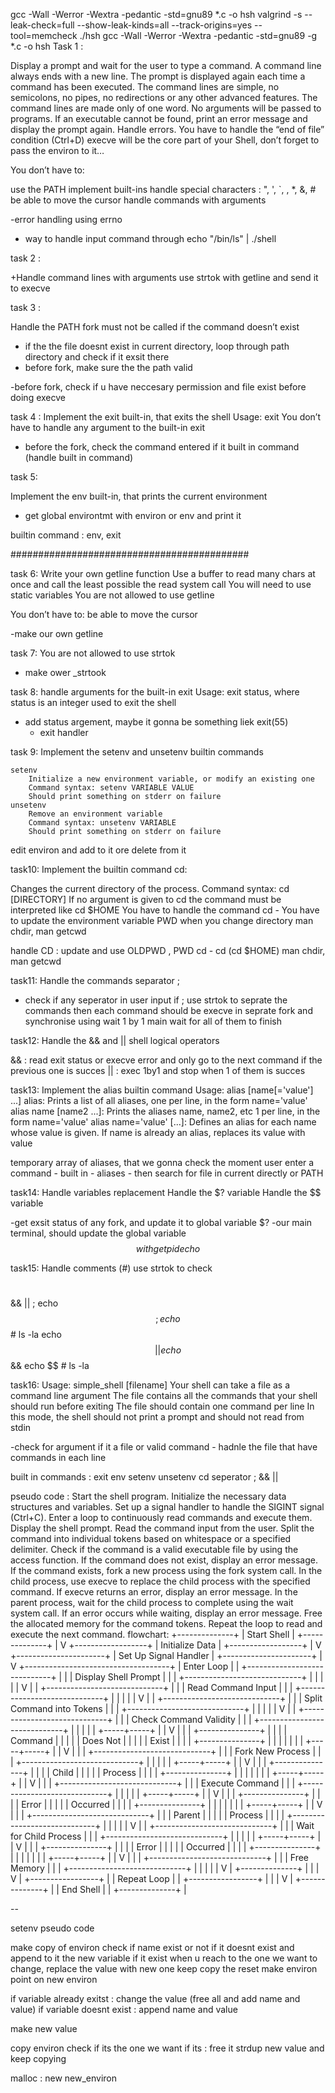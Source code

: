 gcc -Wall -Werror -Wextra -pedantic -std=gnu89 *.c -o hsh
valgrind -s --leak-check=full --show-leak-kinds=all --track-origins=yes --tool=memcheck ./hsh
gcc -Wall -Werror -Wextra -pedantic -std=gnu89 -g *.c -o hsh
Task 1 :

Display a prompt and wait for the user to type a command. A command line always ends with a new line.
The prompt is displayed again each time a command has been executed.
The command lines are simple, no semicolons, no pipes, no redirections or any other advanced features.
The command lines are made only of one word. No arguments will be passed to programs.
If an executable cannot be found, print an error message and display the prompt again.
Handle errors.
You have to handle the “end of file” condition (Ctrl+D)
execve will be the core part of your Shell, don’t forget to pass the environ to it…

You don’t have to:

use the PATH
implement built-ins
handle special characters : ", ', `, \, *, &, #
be able to move the cursor
handle commands with arguments

-error handling using errno
- way to handle input command through echo "/bin/ls" | ./shell

task 2 :

+Handle command lines with arguments
use strtok with getline and send it to execve

task 3 :

Handle the PATH
fork must not be called if the command doesn’t exist

- if the the file doesnt exist in current directory, loop through path directory and check if it exsit there
- before fork, make sure the the path valid

-before fork, check if u have neccesary permission and file exist before doing execve


task 4 :
Implement the exit built-in, that exits the shell
Usage: exit
You don’t have to handle any argument to the built-in exit

- before the fork, check the command entered if it built in command
(handle built in command)

task 5:

Implement the env built-in, that prints the current environment
- get global environtmt with environ or env and print it

builtin command : env, exit

###########################################

task 6:
Write your own getline function
Use a buffer to read many chars at once and call the least possible the read system call
You will need to use static variables
You are not allowed to use getline

You don’t have to:
be able to move the cursor

-make our own getline

task 7:
You are not allowed to use strtok
- make ower _strtook

task 8:
handle arguments for the built-in exit
Usage: exit status, where status is an integer used to exit the shell

- add status argement, maybe it gonna be something liek exit(55)
    - exit handler

task 9:
Implement the setenv and unsetenv builtin commands

	setenv
		Initialize a new environment variable, or modify an existing one
		Command syntax: setenv VARIABLE VALUE
		Should print something on stderr on failure
	unsetenv
		Remove an environment variable
		Command syntax: unsetenv VARIABLE
		Should print something on stderr on failure

edit environ and add to it ore delete from it

task10:
Implement the builtin command cd:

Changes the current directory of the process.
Command syntax: cd [DIRECTORY]
If no argument is given to cd the command must be interpreted like cd $HOME
You have to handle the command cd -
You have to update the environment variable PWD when you change directory
man chdir, man getcwd

handle CD :
update and use OLDPWD , PWD
cd -
cd (cd $HOME)
man chdir, man getcwd

task11:
Handle the commands separator ;

- check if any seperator in user input
	if ;
		use strtok to seprate the commands
			then each command should be execve in seprate fork
			and synchronise using wait 1 by 1
			main wait for all of them to finish

task12:
Handle the && and || shell logical operators

&& : read exit status or execve error and only go to the next command if the previous one is succes
|| : exec 1by1 and stop when 1 of them is succes

task13:
Implement the alias builtin command
Usage: alias [name[='value'] ...]
alias: Prints a list of all aliases, one per line, in the form name='value'
alias name [name2 ...]: Prints the aliases name, name2, etc 1 per line, in the form name='value'
alias name='value' [...]: Defines an alias for each name whose value is given. If name is already an alias, replaces its value with value

temporary array of aliases, that we gonna check the moment user enter a command
	- built in
	- aliases
	- then search for file in current directly or PATH

task14:
Handle variables replacement
Handle the $? variable
Handle the $$ variable

-get exsit status of any fork, and update it to global variable $?
-our main terminal, should update the global variable $$ with getpid
echo $$

task15:
Handle comments (#)
use strtok to check
#
&&
||
;
echo $$; echo $$ # ls -la
echo $$|| echo $$ && echo $$ # ls -la

task16:
Usage: simple_shell [filename]
Your shell can take a file as a command line argument
The file contains all the commands that your shell should run before exiting
The file should contain one command per line
In this mode, the shell should not print a prompt and should not read from stdin

-check for argument if it a file or valid command
	- hadnle the file that have commands in each line



built in commands :
exit
env
setenv
unsetenv
cd
seperator ; && ||


pseudo code :
	Start the shell program.
	Initialize the necessary data structures and variables.
	Set up a signal handler to handle the SIGINT signal (Ctrl+C).
	Enter a loop to continuously read commands and execute them.
	Display the shell prompt.
	Read the command input from the user.
	Split the command into individual tokens based on whitespace or a specified delimiter.
	Check if the command is a valid executable file by using the access function.
	If the command does not exist, display an error message.
	If the command exists, fork a new process using the fork system call.
	In the child process, use execve to replace the child process with the specified command.
	If execve returns an error, display an error message.
	In the parent process, wait for the child process to complete using the wait system call.
	If an error occurs while waiting, display an error message.
	Free the allocated memory for the command tokens.
	Repeat the loop to read and execute the next command.
flowchart:
+--------------+
|  Start Shell |
+--------------+
        |
        V
+------------------+
| Initialize Data  |
+------------------+
        |
        V
+----------------------+
| Set Up Signal Handler |
+----------------------+
        |
        V
+------------------------------------+
|          Enter Loop                 |
|  +-----------------------------+   |
|  |     Display Shell Prompt     |   |
|  +-----------------------------+   |
|              |                     |
|              V                     |
|  +-----------------------------+   |
|  |   Read Command Input        |   |
|  +-----------------------------+   |
|              |                     |
|              V                     |
|  +-----------------------------+   |
|  |  Split Command into Tokens  |   |
|  +-----------------------------+   |
|              |                     |
|              V                     |
|  +-----------------------------+   |
|  |  Check Command Validity     |   |
|  +-----------------------------+   |
|              |                     |
|        +-----+-----+               |
|        V           |               |
|  +---------------+ |               |
|  |   Command     | |               |
|  |   Does Not    | |               |
|  |   Exist       | |               |
|  +---------------+ |               |
|              |     |               |
|        +-----+-----+               |
|        V           |               |
|  +-----------------------------+   |
|  |  Fork New Process           |   |
|  +-----------------------------+   |
|              |                     |
|        +-----+-----+               |
|        V           |               |
|  +---------------+ |               |
|  |   Child       | |               |
|  |   Process     | |               |
|  +---------------+ |               |
|              |     |               |
|        +-----+-----+               |
|        V           |               |
|  +-----------------------------+   |
|  |  Execute Command            |   |
|  +-----------------------------+   |
|              |                     |
|        +-----+-----+               |
|        V           |               |
|  +---------------+ |               |
|  |   Error       | |               |
|  |   Occurred    | |               |
|  +---------------+ |               |
|              |     |               |
|        +-----+-----+               |
|        V           |               |
|  +-----------------------------+   |
|  |  Parent       | |               |
|  |  Process      | |               |
|  +-----------------------------+   |
|              |                     |
|              V                     |
|  +-----------------------------+   |
|  |  Wait for Child Process     |   |
|  +-----------------------------+   |
|              |                     |
|        +-----+-----+               |
|        V           |               |
|  +---------------+ |               |
|  |   Error       | |               |
|  |   Occurred    | |               |
|  +---------------+ |               |
|              |     |               |
|        +-----+-----+               |
|        V           |               |
|  +-----------------------------+   |
|  |  Free Memory                |   |
|  +-----------------------------+   |
|              |                     |
|              V                     |
+--------------+                     |
        |                             |
        V                             |
+-----------------+                   |
|    Repeat Loop  |                   |
+-----------------+                   |
        |                             |
        V                             |
+--------------+                     |
|   End Shell   |                     |
+--------------+                     |


--

setenv pseudo code

make copy of environ
check if name exist or not
	if it doesnt exist
			and append to it the new variable
	if it exist
			when u reach to the one we want to change, replace the value with new one
				keep copy the reset
	make environ point on new environ


if variable already exitst : change the value (free all and add name and value)
if variable doesnt exist : append name and value



make new value

copy environ
	check if its the one we want
		if its :
			free it
			strdup new value
			and keep copying

malloc :
	new
	new_environ
